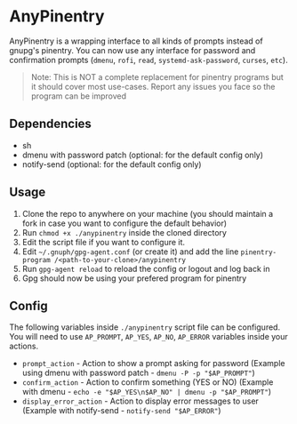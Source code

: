 # AnyPinentry
AnyPinentry is a wrapping interface to all kinds of prompts instead of gnupg's pinentry.
You can now use any interface for password and confirmation prompts (`dmenu`, `rofi`, `read`, `systemd-ask-password`, `curses`, `etc`).

> Note: This is NOT a complete replacement for pinentry programs but it should cover most use-cases. Report any issues you face so the program can be improved

## Dependencies
* sh
* dmenu with password patch (optional: for the default config only)
* notify-send (optional: for the default config only)

## Usage
1. Clone the repo to anywhere on your machine (you should maintain a fork in case you want to configure the default behavior)
2. Run `chmod +x ./anypinentry` inside the cloned directory
3. Edit the script file if you want to configure it. 
4. Edit `~/.gnuph/gpg-agent.conf` (or create it) and add the line `pinentry-program /<path-to-your-clone>/anypinentry`
5. Run `gpg-agent reload` to reload the config or logout and log back in
6. Gpg should now be using your prefered program for pinentry

## Config
The following variables inside `./anypinentry` script file can be configured.
You will need to use `AP_PROMPT`, `AP_YES`, `AP_NO`, `AP_ERROR` variables inside your actions.

* `prompt_action` - Action to show a prompt asking for password (Example using dmenu with password patch - `dmenu -P -p "$AP_PROMPT"`)
* `confirm_action` - Action to confirm something (YES or NO) (Example with dmenu - `echo -e "$AP_YES\n$AP_NO" | dmenu -p "$AP_PROMPT"`)
* `display_error_action` - Action to display error messages to user (Example with notify-send - `notify-send "$AP_ERROR"`)
